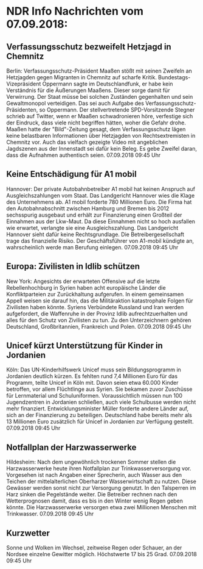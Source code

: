 # NDR Info Nachrichten vom 07.09.2018:


## Verfassungsschutz bezweifelt Hetzjagd in Chemnitz
Berlin: Verfassungsschutz-Präsident Maaßen stößt mit seinen Zweifeln an Hetzjagden gegen Migranten in Chemnitz auf scharfe Kritik. Bundestags-Vizepräsident Oppermann sagte im Deutschlandfunk, er habe kein Verständnis für die Äußerungen Maaßens. Dieser sorge damit für Verwirrung. Der Staat müsse bei solchen Zuständen gegenhalten und sein Gewaltmonopol verteidigen. Das sei auch Aufgabe des Verfassungsschutz-Präsidenten, so Oppermann. Der stellvertretende SPD-Vorsitzende Stegner schrieb auf Twitter, wenn er Maaßen schwadronieren höre, verfestige sich der Eindruck, dass viele nicht begriffen hätten, woher die Gefahr drohe. Maaßen hatte der "Bild"-Zeitung gesagt, dem Verfassungsschutz lägen keine belastbaren Informationen über Hetzjagden von Rechtsextremisten in Chemnitz vor. Auch das vielfach gezeigte Video mit angeblichen Jagdszenen aus der Innenstadt sei dafür kein Beleg. Es gebe Zweifel daran, dass die Aufnahmen authentisch seien. 07.09.2018 09:45 Uhr 

## Keine Entschädigung für A1 mobil
Hannover:	Der private Autobahnbetreiber A1 mobil hat keinen Anspruch auf Ausgleichszahlungen vom Staat. Das Landgericht Hannover wies die Klage des Unternehmens ab. A1 mobil forderte 780 Millionen Euro. Die Firma hat den Autobahnabschnitt zwischen Hamburg und Bremen bis 2012 sechsspurig ausgebaut und erhält zur Finanzierung einen Großteil der Einnahmen aus der Lkw-Maut. Da diese Einnahmen nicht so hoch ausfallen wie erwartet, verlangte sie eine Ausgleichszahlung. Das Landgericht Hannover sieht dafür keine Rechtsgrundlage. Die Betreibergesellschaft trage das finanzielle Risiko. Der Geschäftsführer von A1-mobil kündigte an, wahrscheinlich werde man Berufung einlegen. 07.09.2018 09:45 Uhr 

## Europa: Zivilisten in Idlib schützen
New York: Angesichts der erwarteten Offensive auf die letzte Rebellenhochburg in Syrien haben acht europäische Länder die Konfliktparteien zur Zurückhaltung aufgerufen. In einem gemeinsamen Appell weisen sie darauf hin, das die Militäraktion katastrophale Folgen für Zivilisten haben könnte. Syriens Verbündete Russland und Iran werden aufgefordert, die Waffenruhe in der Provinz Idlib aufrechtzuerhalten und alles für den Schutz von Zivilisten zu tun. Zu den Unterzeichnern gehören Deutschland, Großbritannien, Frankreich und Polen. 07.09.2018 09:45 Uhr 

## Unicef kürzt Unterstützung für Kinder in Jordanien
Köln: Das UN-Kinderhilfswerk Unicef muss sein Bildungsprogramm in Jordanien deutlich kürzen. Es fehlten rund 7,4 Millionen Euro für das Programm, teilte Unicef in Köln mit. Davon seien etwa 60.000 Kinder betroffen, vor allem Flüchtlinge aus Syrien. Sie bekamen zuvor Zuschüsse für Lernmaterial und Schuluniformen. Voraussichtlich müssen nun 100 Jugendzentren in Jordanien schließen, auch viele Schulbusse werden nicht mehr finanziert. Entwicklungsminister Müller forderte andere Länder auf, sich an der Finanzierung zu beteiligen. Deutschland habe bereits mehr als 13 Millionen Euro zusätzlich für Unicef in Jordanien zur Verfügung gestellt. 07.09.2018 09:45 Uhr 

## Notfallplan der Harzwasserwerke
Hildesheim:	Nach dem ungewöhnlich trockenen Sommer stellen die Harzwasserwerke heute ihren Notfallplan zur Trinkwasserversorgung vor. Vorgesehen ist nach Angaben einer Sprecherin, auch Wasser aus den Teichen der mittelalterlichen Oberharzer Wasserwirtschaft zu nutzen. Diese Gewässer werden sonst nicht zur Versorgung genutzt. In den Talsperren im Harz sinken die Pegelstände weiter. Die Betreiber rechnen nach den Wetterprognosen damit, dass es bis in den Winter wenig Regen geben könnte. Die Harzwasserwerke versorgen etwa zwei Millionen Menschen mit Trinkwasser. 07.09.2018 09:45 Uhr 

## Kurzwetter
Sonne und Wolken im Wechsel, zeitweise Regen oder Schauer, an der Nordsee einzelne Gewitter möglich. Höchstwerte 17 bis 25 Grad. 07.09.2018 09:45 Uhr 
